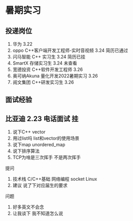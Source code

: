 # 暑期实习

## 投递岗位
1. 华为 3.22
2. oppo C++客户端开发工程师-实时音视频 3.24 简历已通过
3. 闪马智能 C++ 实习生 3.24 简历已挂
4. SmartX 存储实习生 3.24 未查看
5. 宽德投资 C++软件开发工程师 3.26
6. 奥可纳Akuna 量化开发2022暑期实习 3.26
7. 阅文集团 C++研发实习生 3.26



## 面试经验
## 比亚迪 2.23 电话面试  挂
1.	说下C++ vector 
2.	用过list吗 list和vector的使用场景
3.	说下map unordered_map
4.	说下排序算法
5.	TCP为啥是三次挥手 不是两次挥手  

提问

1. 技术栈 C/C++基础 网络编程 socket Linux
2. 建议 说了下对应届生的要求 

问题
1. 好多英文不会念
2. 让我谈下 我不知道怎么说

